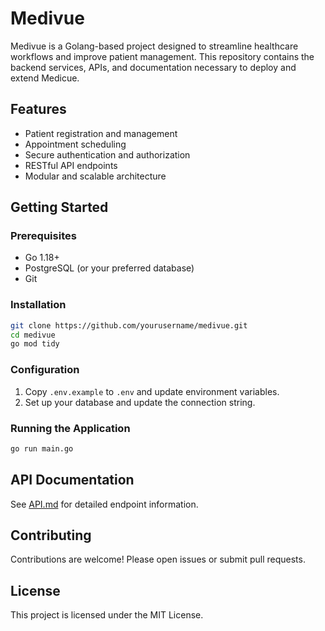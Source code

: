 # Medivue

Medivue is a Golang-based project designed to streamline healthcare workflows and improve patient management. This repository contains the backend services, APIs, and documentation necessary to deploy and extend Medicue.

## Features

- Patient registration and management
- Appointment scheduling
- Secure authentication and authorization
- RESTful API endpoints
- Modular and scalable architecture

## Getting Started

### Prerequisites

- Go 1.18+
- PostgreSQL (or your preferred database)
- Git

### Installation

```bash
git clone https://github.com/yourusername/medivue.git
cd medivue
go mod tidy
```

### Configuration

1. Copy `.env.example` to `.env` and update environment variables.
2. Set up your database and update the connection string.

### Running the Application

```bash
go run main.go
```

## API Documentation

See [API.md](API.md) for detailed endpoint information.

## Contributing

Contributions are welcome! Please open issues or submit pull requests.

## License

This project is licensed under the MIT License.
